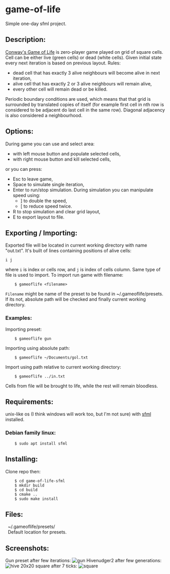 # game-of-life
Simple one-day sfml project. 
## Description:
[Conway's Game of Life](https://en.wikipedia.org/wiki/Conway%27s_Game_of_Life) is zero-player game played on grid of square cells. Cell can be either live (green cells) or dead (white cells). Given initial state every next iteration is based on previous layout. Rules:
* dead cell that has exactly 3 alive neighbours will become alive in next iteration,
* alive cell that has exactly 2 or 3 alive neighbours will remain alive,
* every other cell will remain dead or be killed. 

Periodic boundary conditions are used, which means that that grid is surrounded by translated copies of itself (for example first cell in nth row is considered to be adjacent do last cell in the same row). Diagonal adjacency is also considered a neighbourhood.
## Options:
During game you can use and select area:
* with left mouse button and populate selected cells,
* with right mouse button and kill selected cells,

or you can press:
* Esc to leave game,
* Space to simulate single iteration,
* Enter to run/stop simulation.
During simulation you can manipulate speed using:
    - ] to double the speed,
    - [ to reduce speed twice.
* R to stop simulation and clear grid layout,
* E to export layout to file.

## Exporting / Importing:
Exported file will be located in current working directory with name "out.txt". It's built of lines containing positions of alive cells:
```
i j
```
where ```i``` is index or cells row, and ```j``` is index of cells column. 
Same type of file is used to import. To import run game with filename:
```
    $ gameoflife <filename>
```
```Filename``` might be name of the preset to be found in ~/.gameoflife/presets. If its not, absolute path will be checked and finally current working directory.
### Examples:
Importing preset:
``` 
    $ gameoflife gun
```
Importing using absolute path:
```
    $ gameoflife ~/Documents/gol.txt
```
Import using path relative to current working directory:
```
    $ gameoflife ../in.txt
```
Cells from file will be brought to life, while the rest will remain bloodless. 
## Requirements:
unix-like os (I think windows will work too, but I'm not sure) with [sfml](https://github.com/SFML/sfml) installed. 
### Debian family linux:
```
    $ sudo apt install sfml
```
## Installing:
Clone repo then:
```
    $ cd game-of-life-sfml
    $ mkdir build
    $ cd build
    $ cmake ..
    $ sudo make install
```
## Files:
&nbsp; ~/.gameoflife/presets/ <br>
&nbsp; Default location for presets.

## Screenshots:
Gun preset after few iterations:
![gun](screenshots/gun.png)
Hivenudger2 after few generations:
![hive](screenshots/hivenudger2.png)
20x20 square after 7 ticks:
![square](screenshots/20x20.png)
